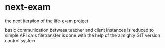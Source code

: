 # next-exam

the next iteration of the life-exam project

basic communication between teacher and client instances is reduced to simple API calls
filetransfer is done with the help of the almighty GIT version control system 
